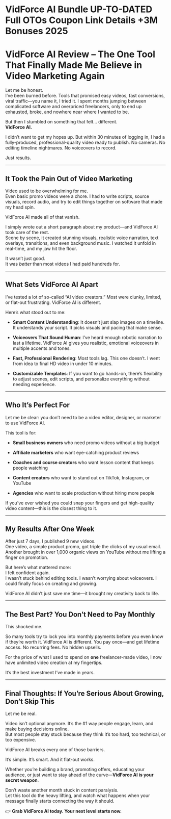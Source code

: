 # VidForce AI Bundle UP-TO-DATED Full OTOs Coupon Link Details +3M Bonuses 2025
<h1 class="" data-start="253" data-end="342">VidForce AI Review – The One Tool That Finally Made Me Believe in Video Marketing Again</h1>
<p class="" data-start="344" data-end="630">Let me be honest.<br data-start="361" data-end="364" />I’ve been burned before. Tools that promised easy videos, fast conversions, viral traffic—you name it, I tried it. I spent months jumping between complicated software and overpriced freelancers, only to end up exhausted, broke, and nowhere near where I wanted to be.</p>
<p class="" data-start="632" data-end="705">But then I stumbled on something that felt… different.<br data-start="686" data-end="689" /><strong data-start="689" data-end="705">VidForce AI.</strong></p>
<p class="" data-start="707" data-end="915">I didn’t want to get my hopes up. But within 30 minutes of logging in, I had a fully-produced, professional-quality video ready to publish. No cameras. No editing timeline nightmares. No voiceovers to record.</p>
<p class="" data-start="917" data-end="930">Just results.</p>


<hr class="" data-start="932" data-end="935" />

<h2 class="" data-start="937" data-end="979">It Took the Pain Out of Video Marketing</h2>
<p class="" data-start="981" data-end="1180">Video used to be overwhelming for me.<br data-start="1018" data-end="1021" />Even basic promo videos were a chore. I had to write scripts, source visuals, record audio, and try to edit things together on software that made my head spin.</p>
<p class="" data-start="1182" data-end="1218">VidForce AI made all of that vanish.</p>
<p class="" data-start="1220" data-end="1501">I simply wrote out a short paragraph about my product—and VidForce AI took care of the rest.<br data-start="1312" data-end="1315" />Scene by scene, it created stunning visuals, realistic voice narration, text overlays, transitions, and even background music. I watched it unfold in real-time, and my jaw hit the floor.</p>
<p class="" data-start="1503" data-end="1583">It wasn’t just good.<br data-start="1523" data-end="1526" />It was <em data-start="1533" data-end="1541">better</em> than most videos I had paid hundreds for.</p>


<hr class="" data-start="1585" data-end="1588" />

<h2 class="" data-start="1590" data-end="1620">What Sets VidForce AI Apart</h2>
<p class="" data-start="1622" data-end="1751">I’ve tested a lot of so-called “AI video creators.” Most were clunky, limited, or flat-out frustrating. VidForce AI is different.</p>
<p class="" data-start="1753" data-end="1781">Here’s what stood out to me:</p>

<ul data-start="1783" data-end="2400">
 	<li class="" data-start="1783" data-end="1933">
<p class="" data-start="1785" data-end="1933"><strong data-start="1785" data-end="1816">Smart Content Understanding</strong>: It doesn’t just slap images on a timeline. It understands your script. It picks visuals and pacing that make sense.</p>
</li>
 	<li class="" data-start="1934" data-end="2109">
<p class="" data-start="1936" data-end="2109"><strong data-start="1936" data-end="1967">Voiceovers That Sound Human</strong>: I’ve heard enough robotic narration to last a lifetime. VidForce AI gives you realistic, emotional voiceovers in multiple accents and tones.</p>
</li>
 	<li class="" data-start="2110" data-end="2235">
<p class="" data-start="2112" data-end="2235"><strong data-start="2112" data-end="2144">Fast, Professional Rendering</strong>: Most tools lag. This one doesn’t. I went from idea to final HD video in under 10 minutes.</p>
</li>
 	<li class="" data-start="2236" data-end="2400">
<p class="" data-start="2238" data-end="2400"><strong data-start="2238" data-end="2264">Customizable Templates</strong>: If you want to go hands-on, there’s flexibility to adjust scenes, edit scripts, and personalize everything without needing experience.</p>
</li>
</ul>

<hr class="" data-start="2402" data-end="2405" />

<h2 class="" data-start="2407" data-end="2430">Who It’s Perfect For</h2>
<p class="" data-start="2432" data-end="2527">Let me be clear: you don’t need to be a video editor, designer, or marketer to use VidForce AI.</p>
<p class="" data-start="2529" data-end="2546">This tool is for:</p>

<ul data-start="2548" data-end="2926">
 	<li class="" data-start="2548" data-end="2620">
<p class="" data-start="2550" data-end="2620"><strong data-start="2550" data-end="2575">Small business owners</strong> who need promo videos without a big budget</p>
</li>
 	<li class="" data-start="2621" data-end="2686">
<p class="" data-start="2623" data-end="2686"><strong data-start="2623" data-end="2646">Affiliate marketers</strong> who want eye-catching product reviews</p>
</li>
 	<li class="" data-start="2687" data-end="2773">
<p class="" data-start="2689" data-end="2773"><strong data-start="2689" data-end="2720">Coaches and course creators</strong> who want lesson content that keeps people watching</p>
</li>
 	<li class="" data-start="2774" data-end="2853">
<p class="" data-start="2776" data-end="2853"><strong data-start="2776" data-end="2796">Content creators</strong> who want to stand out on TikTok, Instagram, or YouTube</p>
</li>
 	<li class="" data-start="2854" data-end="2926">
<p class="" data-start="2856" data-end="2926"><strong data-start="2856" data-end="2868">Agencies</strong> who want to scale production without hiring more people</p>
</li>
</ul>
<p class="" data-start="2928" data-end="3045">If you’ve ever wished you could snap your fingers and get high-quality video content—this is the closest thing to it.</p>


<hr class="" data-start="3047" data-end="3050" />

<h2 class="" data-start="3052" data-end="3080">My Results After One Week</h2>
<p class="" data-start="3082" data-end="3301">After just 7 days, I published 9 new videos.<br data-start="3126" data-end="3129" />One video, a simple product promo, got triple the clicks of my usual email. Another brought in over 1,000 organic views on YouTube without me lifting a finger on promotion.</p>
<p class="" data-start="3303" data-end="3481">But here’s what mattered more:<br data-start="3333" data-end="3336" />I felt confident again.<br data-start="3359" data-end="3362" />I wasn’t stuck behind editing tools. I wasn’t worrying about voiceovers. I could finally focus on creating and growing.</p>
<p class="" data-start="3483" data-end="3558">VidForce AI didn’t just save me time—it brought my creativity back to life.</p>


<hr class="" data-start="3560" data-end="3563" />

<h2 class="" data-start="3565" data-end="3612">The Best Part? You Don’t Need to Pay Monthly</h2>
<p class="" data-start="3614" data-end="3630">This shocked me.</p>
<p class="" data-start="3632" data-end="3827">So many tools try to lock you into monthly payments before you even know if they’re worth it. VidForce AI is different. You pay once—and get lifetime access. No recurring fees. No hidden upsells.</p>
<p class="" data-start="3829" data-end="3954">For the price of what I used to spend on <strong data-start="3870" data-end="3877">one</strong> freelancer-made video, I now have unlimited video creation at my fingertips.</p>
<p class="" data-start="3956" data-end="4000">It’s the best investment I’ve made in years.</p>


<hr class="" data-start="4002" data-end="4005" />

<h2 class="" data-start="4007" data-end="4074">Final Thoughts: If You’re Serious About Growing, Don’t Skip This</h2>
<p class="" data-start="4076" data-end="4091">Let me be real.</p>
<p class="" data-start="4093" data-end="4290">Video isn’t optional anymore. It’s the #1 way people engage, learn, and make buying decisions online.<br data-start="4194" data-end="4197" />But most people stay stuck because they think it’s too hard, too technical, or too expensive.</p>
<p class="" data-start="4292" data-end="4339">VidForce AI breaks every one of those barriers.</p>
<p class="" data-start="4341" data-end="4388">It’s simple. It’s smart. And it flat-out works.</p>
<p class="" data-start="4390" data-end="4544">Whether you’re building a brand, promoting offers, educating your audience, or just want to stay ahead of the curve—<strong data-start="4506" data-end="4543">VidForce AI is your secret weapon</strong>.</p>
<p class="" data-start="4546" data-end="4723">Don’t waste another month stuck in content paralysis.<br data-start="4599" data-end="4602" />Let this tool do the heavy lifting, and watch what happens when your message finally starts connecting the way it should.</p>
<p class="" data-start="4725" data-end="4783">👉 <strong data-start="4728" data-end="4783">Grab VidForce AI today. Your next level starts now.</strong></p>
